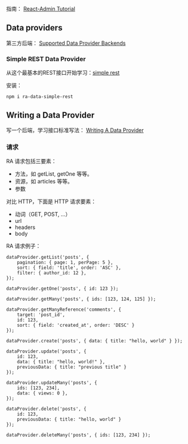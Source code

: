 
指南：
[React-Admin Tutorial](https://marmelab.com/react-admin/Tutorial.html)



## Data providers

第三方后端：
[Supported Data Provider Backends](https://marmelab.com/react-admin/DataProviderList.html)


### Simple REST Data Provider

从这个最基本的REST接口开始学习：[simple rest](https://github.com/marmelab/react-admin/tree/master/packages/ra-data-simple-rest)

安装：

    npm i ra-data-simple-rest



## Writing a Data Provider

写一个后端，学习接口标准写法：
[Writing A Data Provider](https://marmelab.com/react-admin/DataProviderWriting.html)


### 请求

RA 请求包括三要素：

- 方法，如 getList, getOne 等等。
- 资源，如 articles 等等。
- 参数

对比 HTTP，下面是 HTTP 请求要素：

- 动词（GET, POST, ...）
- url
- headers
- body

RA 请求例子：

```
dataProvider.getList('posts', {
    pagination: { page: 1, perPage: 5 },
    sort: { field: 'title', order: 'ASC' },
    filter: { author_id: 12 },
});

dataProvider.getOne('posts', { id: 123 });

dataProvider.getMany('posts', { ids: [123, 124, 125] });

dataProvider.getManyReference('comments', {
    target: 'post_id',
    id: 123,
    sort: { field: 'created_at', order: 'DESC' }
});

dataProvider.create('posts', { data: { title: "hello, world" } });

dataProvider.update('posts', {
    id: 123,
    data: { title: "hello, world!" },
    previousData: { title: "previous title" }
});

dataProvider.updateMany('posts', {
    ids: [123, 234],
    data: { views: 0 },
});

dataProvider.delete('posts', {
    id: 123,
    previousData: { title: "hello, world" }
});

dataProvider.deleteMany('posts', { ids: [123, 234] });
```
